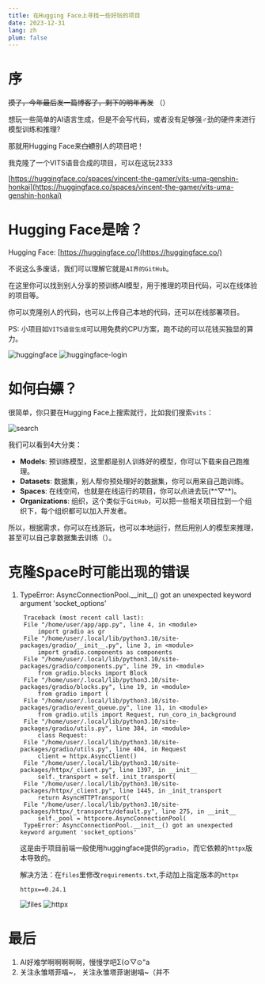 ```yaml
---
title: 在Hugging Face上寻找一些好玩的项目
date: 2023-12-31
lang: zh
plum: false
---
```


# 序

~~摸了，今年最后发一篇博客了，剩下的明年再发~~ （）

想玩一些简单的AI语言生成，但是不会写代码，或者没有足够强♂劲的硬件来进行模型训练和推理?

那就用Hugging Face来~~白嫖~~别人的项目吧！

我克隆了一个VITS语音合成的项目，可以在这玩2333

[https://huggingface.co/spaces/vincent-the-gamer/vits-uma-genshin-honkai](https://huggingface.co/spaces/vincent-the-gamer/vits-uma-genshin-honkai)

# Hugging Face是啥？

Hugging Face: [https://huggingface.co/](https://huggingface.co/)

不说这么多废话，我们可以理解它就是`AI界的GitHub`。

在这里你可以找到别人分享的预训练AI模型，用于推理的项目代码，可以在线体验的项目等。

你可以克隆别人的代码，也可以上传自己本地的代码，还可以在线部署项目。

PS: 小项目如`VITS语音生成`可以用免费的CPU方案，跑不动的可以花钱买独显的算力。

![huggingface](/images/posts/hugging-face/hugging-face.png)
![huggingface-login](/images/posts/hugging-face/hugging-face-login.png)

# 如何~~白嫖~~？

很简单，你只要在Hugging Face上搜索就行，比如我们搜索`vits`：

![search](/images/posts/hugging-face/search.png)

我们可以看到4大分类：

- **Models**: 预训练模型，这里都是别人训练好的模型，你可以下载来自己跑推理。
- **Datasets**: 数据集，别人帮你预处理好的数据集，你可以用来自己跑训练。
- **Spaces**: 在线空间，也就是在线运行的项目，你可以点进去玩(\*^▽^\*)。
- **Organizations**: 组织，这个类似于`GitHub`，可以把一些相关项目拉到一个组织下，每个组织都可以加入开发者。

所以，根据需求，你可以在线游玩，也可以本地运行，然后用别人的模型来推理，甚至可以自己拿数据集去训练（）。

# 克隆Space时可能出现的错误

1. TypeError: AsyncConnectionPool.\_\_init\_\_() got an unexpected keyword argument 'socket_options'

   ```
    Traceback (most recent call last):
    File "/home/user/app/app.py", line 4, in <module>
        import gradio as gr
    File "/home/user/.local/lib/python3.10/site-packages/gradio/__init__.py", line 3, in <module>
        import gradio.components as components
    File "/home/user/.local/lib/python3.10/site-packages/gradio/components.py", line 39, in <module>
        from gradio.blocks import Block
    File "/home/user/.local/lib/python3.10/site-packages/gradio/blocks.py", line 19, in <module>
        from gradio import (
    File "/home/user/.local/lib/python3.10/site-packages/gradio/event_queue.py", line 11, in <module>
        from gradio.utils import Request, run_coro_in_background
    File "/home/user/.local/lib/python3.10/site-packages/gradio/utils.py", line 384, in <module>
        class Request:
    File "/home/user/.local/lib/python3.10/site-packages/gradio/utils.py", line 404, in Request
        client = httpx.AsyncClient()
    File "/home/user/.local/lib/python3.10/site-packages/httpx/_client.py", line 1397, in __init__
        self._transport = self._init_transport(
    File "/home/user/.local/lib/python3.10/site-packages/httpx/_client.py", line 1445, in _init_transport
        return AsyncHTTPTransport(
    File "/home/user/.local/lib/python3.10/site-packages/httpx/_transports/default.py", line 275, in __init__
        self._pool = httpcore.AsyncConnectionPool(
    TypeError: AsyncConnectionPool.__init__() got an unexpected keyword argument 'socket_options'
   ```

   这是由于项目前端一般使用huggingface提供的`gradio`，而它依赖的`httpx`版本导致的。

   解决方法：在`files`里修改`requirements.txt`,手动加上指定版本的`httpx`

   ```
   httpx==0.24.1
   ```

   ![files](/images/posts/hugging-face/files.png)
   ![httpx](/images/posts/hugging-face/httpx.png)

# 最后

1. AI好难学啊啊啊啊啊，慢慢学吧Σ(⊙▽⊙"a
2. 关注永雏塔菲喵~， 关注永雏塔菲谢谢喵~（并不
